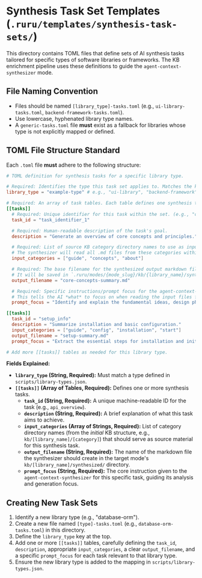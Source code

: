 # Synthesis Task Set Templates (`.ruru/templates/synthesis-task-sets/`)

This directory contains TOML files that define sets of AI synthesis tasks tailored for specific types of software libraries or frameworks. The KB enrichment pipeline uses these definitions to guide the `agent-context-synthesizer` mode.

## File Naming Convention

*   Files should be named `[library_type]-tasks.toml` (e.g., `ui-library-tasks.toml`, `backend-framework-tasks.toml`).
*   Use lowercase, hyphenated library type names.
*   A `generic-tasks.toml` file **must** exist as a fallback for libraries whose type is not explicitly mapped or defined.

## TOML File Structure Standard

Each `.toml` file **must** adhere to the following structure:

```toml
# TOML definition for synthesis tasks for a specific library type.

# Required: Identifies the type this task set applies to. Matches the key used in library-types.json.
library_type = "example-type" # e.g., "ui-library", "backend-framework", "generic"

# Required: An array of task tables. Each table defines one synthesis task.
[[tasks]]
  # Required: Unique identifier for this task within the set. (e.g., "core_concepts", "component_props_summary")
  task_id = "task_identifier_1"

  # Required: Human-readable description of the task's goal.
  description = "Generate an overview of core concepts and principles."

  # Required: List of source KB category directory names to use as input for this task.
  # The synthesizer will read all .md files from these categories within the library's source KB.
  input_categories = ["guide", "concepts", "about"]

  # Required: The base filename for the synthesized output markdown file.
  # It will be saved in `.ruru/modes/{mode_slug}/kb/{library_name}/synthesized/`.
  output_filename = "core-concepts-summary.md"

  # Required: Specific instructions/prompt focus for the agent-context-synthesizer mode.
  # This tells the AI *what* to focus on when reading the input files for this specific task.
  prompt_focus = "Identify and explain the fundamental ideas, design philosophy, and main features based *only* on the provided input files. Aim for a conceptual overview."

[[tasks]]
  task_id = "setup_info"
  description = "Summarize installation and basic configuration."
  input_categories = ["guide", "config", "installation", "start"]
  output_filename = "setup-summary.md"
  prompt_focus = "Extract the essential steps for installation and initial setup, focusing on the most common path described in the input files."

# Add more [[tasks]] tables as needed for this library type.
```

**Fields Explained:**

*   **`library_type` (String, Required):** Must match a type defined in `scripts/library-types.json`.
*   **`[[tasks]]` (Array of Tables, Required):** Defines one or more synthesis tasks.
    *   **`task_id` (String, Required):** A unique machine-readable ID for the task (e.g., `api_overview`).
    *   **`description` (String, Required):** A brief explanation of what this task aims to achieve.
    *   **`input_categories` (Array of Strings, Required):** List of category directory names (from the *initial* KB structure, e.g., `kb/[library_name]/[category]`) that should serve as source material for this synthesis task.
    *   **`output_filename` (String, Required):** The name of the markdown file the synthesizer should create in the target mode's `kb/[library_name]/synthesized/` directory.
    *   **`prompt_focus` (String, Required):** The core instruction given to the `agent-context-synthesizer` for this specific task, guiding its analysis and generation focus.

## Creating New Task Sets

1.  Identify a new library type (e.g., "database-orm").
2.  Create a new file named `[type]-tasks.toml` (e.g., `database-orm-tasks.toml`) in this directory.
3.  Define the `library_type` key at the top.
4.  Add one or more `[[tasks]]` tables, carefully defining the `task_id`, `description`, appropriate `input_categories`, a clear `output_filename`, and a specific `prompt_focus` for each task relevant to that library type.
5.  Ensure the new library type is added to the mapping in `scripts/library-types.json`.